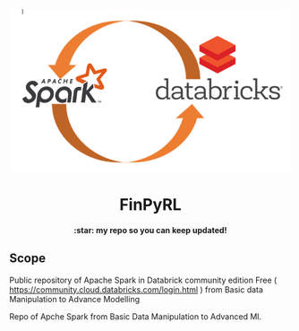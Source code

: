 <p align="center">
  <img src="https://github.com/fedeghigo/Apache-Spark/blob/main/images/apache_brick.png" />
</p>
<p align="center">
  <h1 align="center">
   FinPyRL 
</h1>
<h4 align="center">:star: my repo so you can keep updated!</h4> 
</p>

## Scope
Public repository of Apache Spark in Databrick community edition Free ( https://community.cloud.databricks.com/login.html )  from Basic data Manipulation to Advance Modelling






















Repo of Apche Spark from Basic Data Manipulation to Advanced Ml.
